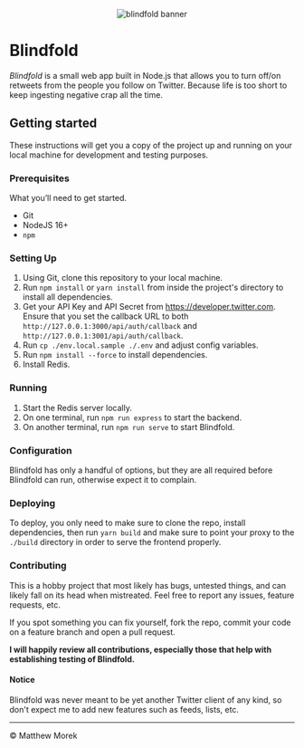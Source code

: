 <p align="center"><img src="https://github.com/matthewmorek/blindfold/raw/master/public/img/og-image.png" alt="blindfold banner" /></p>

# Blindfold

_Blindfold_ is a small web app built in Node.js that allows you to turn off/on retweets from the people you follow on Twitter. Because life is too short to keep ingesting negative crap all the time.


## Getting started

These instructions will get you a copy of the project up and running on your local machine for development and testing purposes.


### Prerequisites

What you’ll need to get started.

- Git
- NodeJS 16+
- `npm`


### Setting Up

1. Using Git, clone this repository to your local machine.
2. Run `npm install` or `yarn install` from inside the project's directory to install all dependencies.
3. Get your API Key and API Secret from https://developer.twitter.com.
    Ensure that you set the callback URL to both `http://127.0.0.1:3000/api/auth/callback` and `http://127.0.0.1:3001/api/auth/callback`.
4. Run `cp ./env.local.sample ./.env` and adjust config variables.
6. Run `npm install --force` to install dependencies.
7. Install Redis.


### Running

1. Start the Redis server locally.
2. On one terminal, run `npm run express` to start the backend.
3. On another terminal, run `npm run serve` to start Blindfold.


### Configuration

Blindfold has only a handful of options, but they are all required before Blindfold can run, otherwise expect it to complain.


### Deploying

To deploy, you only need to make sure to clone the repo, install dependencies, then run `yarn build` and make sure to point your proxy to the `./build` directory in order to serve the frontend properly.


### Contributing

This is a hobby project that most likely has bugs, untested things, and can likely fall on its head when mistreated. Feel free to report any issues, feature requests, etc.

If you spot something you can fix yourself, fork the repo, commit your code on a feature branch and open a pull request.

**I will happily review all contributions, especially those that help with establishing testing of Blindfold.**


#### Notice

Blindfold was never meant to be yet another Twitter client of any kind, so don't expect me to add new features such as feeds, lists, etc.

---

&copy; Matthew Morek
